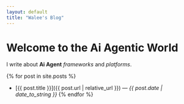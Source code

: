 ```yaml
---
layout: default
title: "Walee's Blog"
---
```


# Welcome to the Ai Agentic World

I write about **Ai Agent** *frameworks* and *platforms*.

{% for post in site.posts %}
- [{{ post.title }}]({{ post.url | relative_url }}) — *{{ post.date | date_to_string }}*
{% endfor %}